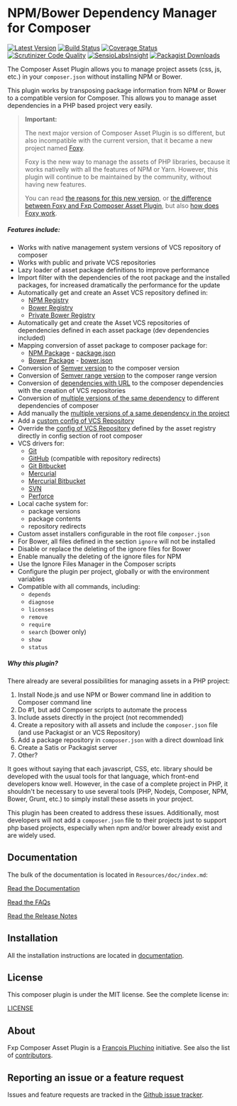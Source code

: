 NPM/Bower Dependency Manager for Composer
=========================================

[![Latest Version](https://img.shields.io/packagist/v/fxp/composer-asset-plugin.svg)](https://packagist.org/packages/fxp/composer-asset-plugin)
[![Build Status](https://img.shields.io/travis/fxpio/composer-asset-plugin/master.svg)](https://travis-ci.org/fxpio/composer-asset-plugin)
[![Coverage Status](https://img.shields.io/coveralls/fxpio/composer-asset-plugin/master.svg)](https://coveralls.io/r/fxpio/composer-asset-plugin?branch=master)
[![Scrutinizer Code Quality](https://img.shields.io/scrutinizer/g/fxpio/composer-asset-plugin.svg)](https://scrutinizer-ci.com/g/fxpio/composer-asset-plugin?branch=master)
[![SensioLabsInsight](https://img.shields.io/sensiolabs/i/0d67ca33-5a72-46b8-b109-cfbf95673fce.svg)](https://insight.sensiolabs.com/projects/0d67ca33-5a72-46b8-b109-cfbf95673fce)
[![Packagist Downloads](https://img.shields.io/packagist/dt/fxp/composer-asset-plugin.svg)](https://packagist.org/packages/fxp/composer-asset-plugin/stats)

The Composer Asset Plugin allows you to manage project assets (css, js, etc.) in your `composer.json`
without installing NPM or Bower.

This plugin works by transposing package information from NPM or Bower to a compatible version for Composer.
This allows you to manage asset dependencies in a PHP based project very easily.

> **Important:**
>
> The next major version of Composer Asset Plugin is so different, but also incompatible with the current version,
> that it became a new project named [Foxy](https://github.com/fxpio/foxy).
>
> Foxy is the new way to manage the assets of PHP libraries, because it works nativelly with all the features of
> NPM or Yarn. However, this plugin will continue to be maintained by the community, without having new features.
>
> You can read [the reasons for this new version](https://github.com/yiisoft/yii2/issues/14297#issuecomment-327565136),
> or [the difference between Foxy and Fxp Composer Asset Plugin](https://github.com/fxpio/foxy/blob/master/Resources/doc/faqs.md#what-is-the-difference-between-foxy-and-fxp-composer-asset-plugin),
> but also [how does Foxy work](https://github.com/fxpio/foxy/blob/master/Resources/doc/faqs.md#how-does-the-plugin-work).

##### Features include:

- Works with native management system versions of VCS repository of composer
- Works with public and private VCS repositories
- Lazy loader of asset package definitions to improve performance
- Import filter with the dependencies of the root package and the installed packages, for increased dramatically the performance for the update
- Automatically get and create an Asset VCS repository defined in:
  - [NPM Registry](https://www.npmjs.org)
  - [Bower Registry](http://bower.io/search)
  - [Private Bower Registry](https://github.com/Hacklone/private-bower)
- Automatically get and create the Asset VCS repositories of dependencies defined
  in each asset package (dev dependencies included)
- Mapping conversion of asset package to composer package for:
  - [NPM Package](https://www.npmjs.org/doc/package.json.html) - [package.json](Resources/doc/schema.md#npm-mapping)
  - [Bower Package](http://bower.io/docs/creating-packages) - [bower.json](Resources/doc/schema.md#bower-mapping)
- Conversion of [Semver version](Resources/doc/schema.md#verison-conversion) to the composer version
- Conversion of [Semver range version](Resources/doc/schema.md#range-verison-conversion) to the composer range version
- Conversion of [dependencies with URL](Resources/doc/schema.md#url-range-verison-conversion) to the composer dependencies with the creation of VCS repositories
- Conversion of [multiple versions of the same dependency](Resources/doc/schema.md#multiple-version-of-depdendency-in-the-same-project) to different dependencies of composer
- Add manually the [multiple versions of a same dependency in the project](Resources/doc/index.md#usage-with-multiple-version-of-a-same-dependency)
- Add a [custom config of VCS Repository](Resources/doc/index.md#usage-with-vcs-repository)
- Override the [config of VCS Repository](Resources/doc/index.md#overriding-the-config-of-a-vcs-repository) defined by the asset registry directly in config section of root composer
- VCS drivers for:
  - [Git](Resources/doc/index.md#usage-with-vcs-repository)
  - [GitHub](Resources/doc/index.md#usage-with-vcs-repository) (compatible with repository redirects)
  - [Git Bitbucket](Resources/doc/index.md#usage-with-vcs-repository)
  - [Mercurial](Resources/doc/index.md#usage-with-vcs-repository)
  - [Mercurial Bitbucket](Resources/doc/index.md#usage-with-vcs-repository)
  - [SVN](Resources/doc/index.md#usage-with-vcs-repository)
  - [Perforce](Resources/doc/index.md#usage-with-vcs-repository)
- Local cache system for:
  - package versions
  - package contents
  - repository redirects
- Custom asset installers configurable in the root file `composer.json`
- For Bower, all files defined in the section `ignore` will not be installed
- Disable or replace the deleting of the ignore files for Bower
- Enable manually the deleting of the ignore files for NPM
- Use the Ignore Files Manager in the Composer scripts
- Configure the plugin per project, globally or with the environment variables
- Compatible with all commands, including:
  - `depends`
  - `diagnose`
  - `licenses`
  - `remove`
  - `require`
  - `search` (bower only)
  - `show`
  - `status`

##### Why this plugin?

There already are several possibilities for managing assets in a PHP project:

1. Install Node.js and use NPM or Bower command line in addition to Composer command line
2. Do #1, but add Composer scripts to automate the process
3. Include assets directly in the project (not recommended)
4. Create a repository with all assets and include the `composer.json` file (and use Packagist or an VCS Repository)
5. Add a package repository in `composer.json` with a direct download link
6. Create a Satis or Packagist server
7. Other?

It goes without saying that each javascript, CSS, etc. library should be developed with the usual tools for that
language, which front-end developers know well. However, in the case of a complete project in PHP, it shouldn't 
be necessary to use several tools (PHP, Nodejs, Composer, NPM, Bower, Grunt, etc.) to simply install
these assets in your project.

This plugin has been created to address these issues. Additionally, most developers will not add a `composer.json`
file to their projects just to support php based projects, especially when npm and/or bower already exist and are
widely used.

Documentation
-------------

The bulk of the documentation is located in `Resources/doc/index.md`:

[Read the Documentation](Resources/doc/index.md)

[Read the FAQs](Resources/doc/faqs.md)

[Read the Release Notes](https://github.com/fxpio/composer-asset-plugin/releases)

Installation
------------

All the installation instructions are located in [documentation](Resources/doc/index.md).

License
-------

This composer plugin is under the MIT license. See the complete license in:

[LICENSE](LICENSE)

About
-----

Fxp Composer Asset Plugin is a [François Pluchino](https://github.com/francoispluchino) initiative.
See also the list of [contributors](https://github.com/fxpio/composer-asset-plugin/contributors).

Reporting an issue or a feature request
---------------------------------------

Issues and feature requests are tracked in the [Github issue tracker](https://github.com/fxpio/composer-asset-plugin/issues).
